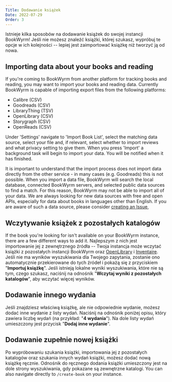 ```yaml
---
Title: Dodawanie książek
Date: 2022-07-29
Order: 3
---
```


Istnieje kilka sposobów na dodawanie książek do swojej instancji BookWyrm! Jeśli nie możesz znaleźć książki, której szukasz, wypróbuj te opcje w ich kolejności -- lepiej jest zaimportować książkę niż tworzyć ją od nowa.

## Importing data about your books and reading

If you're coming to BookWyrm from another platform for tracking books and reading, you may want to import your books and reading data. Currently BookWyrm is capable of importing export files from the following platforms:

* Calibre (CSV)
* Goodreads (CSV)
* LibraryThing (TSV)
* OpenLibrary (CSV)
* Storygraph (CSV)
* OpenReads (CSV)

Under 'Settings' navigate to 'Import Book List', select the matching data source, select your file and, if relevant, select whether to import reviews and what privacy setting to give them. When you press 'Import' a background task will begin to import your data. You will be notified when it has finished.

It is important to understand that the import process does not import data directly from the other service - in many cases (e.g. Goodreads) this is not possible. When you import a data file, BookWyrm will search the local database, connected BookWyrm servers, and selected public data sources to find a match. For this reason, BookWyrm may not be able to import all of your data. We are always looking for new data sources with free and open APIs, especially for data about books in languages other than English. If you are aware of such a data source, please consider [creating an Issue](https://github.com/bookwyrm-social/bookwyrm/issues),

## Wczytywanie książek z pozostałych katalogów

If the book you're looking for isn't available on your BookWyrm instance, there are a few different ways to add it. Najlepszym z nich jest importowanie jej z zewnętrznego źródła -- Twoja instancja może wczytać książki z pozostałych instancji BookWyrm oraz [OpenLibrary](http://openlibrary.org/) i [Inventaire](http://inventaire.io/). Jeśli nie ma wyników wyszukiwania dla Twojego zapytania, zostanie ono automatycznie przekierowane do tych źródeł i pokażą się z przyciskiem "**Importuj książkę**". Jeśli istnieją lokalne wyniki wyszukiwania, które nie są tym, czego szukasz, naciśnij na odnośnik "**Wczytaj wyniki z pozostałych katalogów**", aby wczytać więcej wyników.


## Dodawanie innego wydania

Jeśli znajdziesz właściwą książkę, ale nie odpowiednie wydanie, możesz dodać inne wydanie z listy wydań. Naciśnij na odnośnik poniżej opisu, który zawiera liczbę wydań (na przykład: "**4 wydania**"). Na dole listy wydań umieszczony jest przycisk "**Dodaj inne wydanie**".

## Dodawanie zupełnie nowej książki

Po wypróbowaniu szukania książki, importowania jej z pozostałych katalogów oraz szukania innych wydań książki, możesz dodać nową książkę ręcznie. Odnośnik do ręcznego dodania książki umieszczony jest na dole strony wyszukiwania, gdy pokazane są zewnętrzne katalogi. You can also navigate directly to `/create-book` on your instance.
